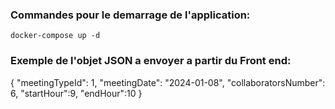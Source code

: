 ### Commandes pour le demarrage de l'application:
    docker-compose up -d

### Exemple de l'objet JSON a envoyer a partir du Front end:

{
    "meetingTypeId": 1,
    "meetingDate": "2024-01-08",
    "collaboratorsNumber": 6,
    "startHour":9,
    "endHour":10
}
